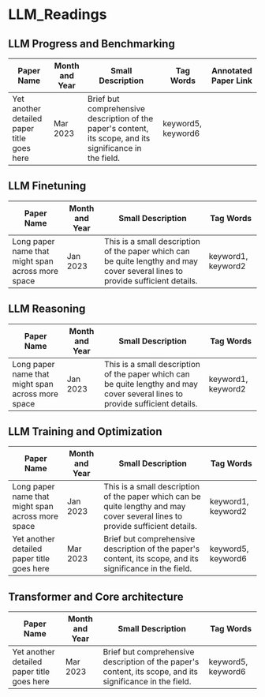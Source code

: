 # LLM_Readings

## LLM Progress and Benchmarking
| Paper Name | Month and Year | Small Description | Tag Words | Annotated Paper Link
|------------|----------------|-------------------|-----------|--------|
| Yet another detailed paper title goes here | Mar 2023 | Brief but comprehensive description of the paper's content, its scope, and its significance in the field. | keyword5, keyword6 |




## LLM Finetuning
| Paper Name | Month and Year | Small Description | Tag Words |
|------------|----------------|-------------------|-----------|
| Long paper name that might span across more space | Jan 2023 | This is a small description of the paper which can be quite lengthy and may cover several lines to provide sufficient details. | keyword1, keyword2 |


## LLM Reasoning
| Paper Name | Month and Year | Small Description | Tag Words |
|------------|----------------|-------------------|-----------|
| Long paper name that might span across more space | Jan 2023 | This is a small description of the paper which can be quite lengthy and may cover several lines to provide sufficient details. | keyword1, keyword2 |


## LLM Training and Optimization
| Paper Name | Month and Year | Small Description | Tag Words |
|------------|----------------|-------------------|-----------|
| Long paper name that might span across more space | Jan 2023 | This is a small description of the paper which can be quite lengthy and may cover several lines to provide sufficient details. | keyword1, keyword2 |
| Yet another detailed paper title goes here | Mar 2023 | Brief but comprehensive description of the paper's content, its scope, and its significance in the field. | keyword5, keyword6 |


## Transformer and Core architecture
| Paper Name | Month and Year | Small Description | Tag Words |
|------------|----------------|-------------------|-----------|
| Yet another detailed paper title goes here | Mar 2023 | Brief but comprehensive description of the paper's content, its scope, and its significance in the field. | keyword5, keyword6 |

